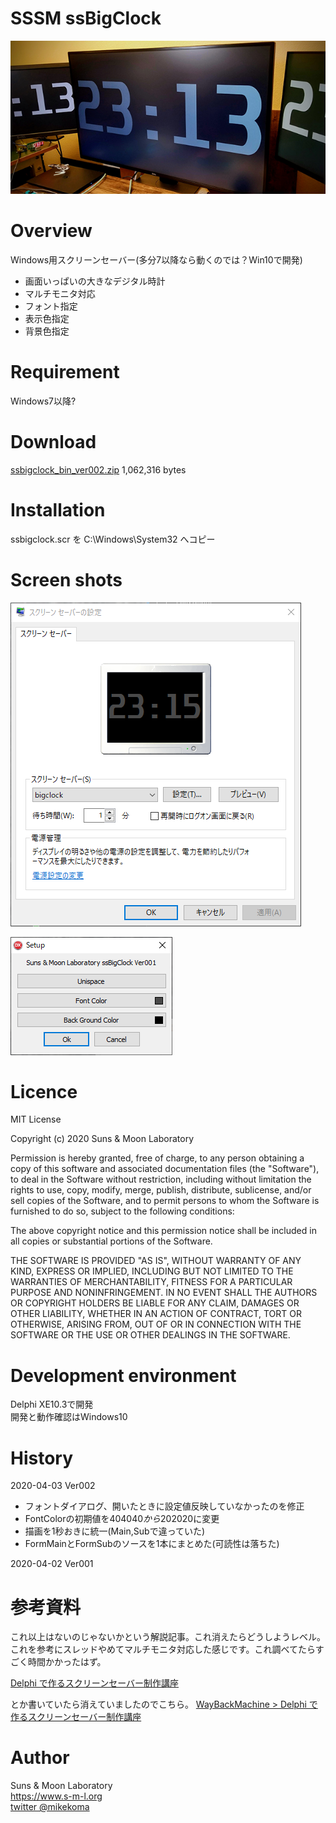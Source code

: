 # SSSM ssBigClock
![Desktop](https://raw.githubusercontent.com/mikekoma/ssBigClock/master/readme/desktop.png)

# Overview
Windows用スクリーンセーバー(多分7以降なら動くのでは？Win10で開発)
- 画面いっぱいの大きなデジタル時計
- マルチモニタ対応
- フォント指定
- 表示色指定
- 背景色指定

# Requirement
Windows7以降?

# Download
[ssbigclock_bin_ver002.zip](https://www.s-m-l.org/ssbigclock/ssbigclock_bin_ver002.zip) 1,062,316 bytes

# Installation
ssbigclock.scr を C:\Windows\System32 へコピー

# Screen shots
![Settings](https://raw.githubusercontent.com/mikekoma/ssBigClock/master/readme/setting.png)

![Dialog](https://raw.githubusercontent.com/mikekoma/ssBigClock/master/readme/setup.png)

# Licence
MIT License

Copyright (c) 2020 Suns & Moon Laboratory

Permission is hereby granted, free of charge, to any person obtaining a copy
of this software and associated documentation files (the "Software"), to deal
in the Software without restriction, including without limitation the rights
to use, copy, modify, merge, publish, distribute, sublicense, and/or sell
copies of the Software, and to permit persons to whom the Software is
furnished to do so, subject to the following conditions:

The above copyright notice and this permission notice shall be included in all
copies or substantial portions of the Software.

THE SOFTWARE IS PROVIDED "AS IS", WITHOUT WARRANTY OF ANY KIND, EXPRESS OR
IMPLIED, INCLUDING BUT NOT LIMITED TO THE WARRANTIES OF MERCHANTABILITY,
FITNESS FOR A PARTICULAR PURPOSE AND NONINFRINGEMENT. IN NO EVENT SHALL THE
AUTHORS OR COPYRIGHT HOLDERS BE LIABLE FOR ANY CLAIM, DAMAGES OR OTHER
LIABILITY, WHETHER IN AN ACTION OF CONTRACT, TORT OR OTHERWISE, ARISING FROM,
OUT OF OR IN CONNECTION WITH THE SOFTWARE OR THE USE OR OTHER DEALINGS IN THE
SOFTWARE.

# Development environment
Delphi XE10.3で開発  
開発と動作確認はWindows10

# History
2020-04-03 Ver002
- フォントダイアログ、開いたときに設定値反映していなかったのを修正
- FontColorの初期値を$404040から$202020に変更
- 描画を1秒おきに統一(Main,Subで違っていた)
- FormMainとFormSubのソースを1本にまとめた(可読性は落ちた)

2020-04-02 Ver001

# 参考資料
これ以上はないのじゃないかという解説記事。これ消えたらどうしようレベル。
これを参考にスレッドやめてマルチモニタ対応した感じです。これ調べてたらすごく時間かかったはず。

[Delphi で作るスクリーンセーバー制作講座](http://www009.upp.so-net.ne.jp/rando/how2ss/index.html)

とか書いていたら消えていましたのでこちら。
[WayBackMachine > Delphi で作るスクリーンセーバー制作講座](https://web.archive.org/web/20210126145054/http://www009.upp.so-net.ne.jp/rando/how2ss/index.html)

# Author
Suns & Moon Laboratory  
https://www.s-m-l.org  
[twitter @mikekoma](https://twitter.com/mikekoma)
